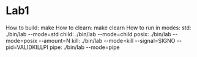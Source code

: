 # Lab1
How to build:
  make
How to clearn:
  make clearn
How to run in modes:
    std:    ./bin/lab --mode=std
    child:  ./bin/lab --mode=child
    posix:  ./bin/lab --mode=posix --amount=N
    kill:   ./bin/lab --mode=kill --signal=SIGNO --pid=VALIDKILLPI
    pipe:   ./bin/lab --mode=pipe
